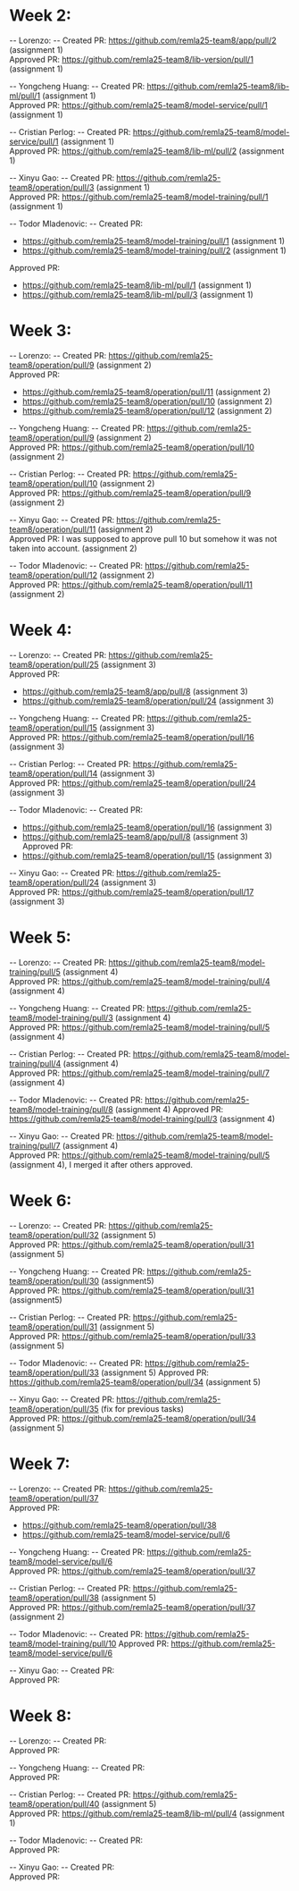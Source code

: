 # Week 2:

-- Lorenzo: --
Created PR: https://github.com/remla25-team8/app/pull/2  (assignment 1)  <br>
Approved PR: https://github.com/remla25-team8/lib-version/pull/1  (assignment 1)

-- Yongcheng Huang: --
Created PR: https://github.com/remla25-team8/lib-ml/pull/1  (assignment 1)<br>
Approved PR: https://github.com/remla25-team8/model-service/pull/1  (assignment 1)

-- Cristian Perlog: --
Created PR: https://github.com/remla25-team8/model-service/pull/1  (assignment 1)<br>
Approved PR: https://github.com/remla25-team8/lib-ml/pull/2  (assignment 1)

-- Xinyu Gao: --
Created PR: https://github.com/remla25-team8/operation/pull/3   (assignment 1)<br>
Approved PR: https://github.com/remla25-team8/model-training/pull/1  (assignment 1)

-- Todor Mladenovic: --
Created PR: 
- https://github.com/remla25-team8/model-training/pull/1  (assignment 1)
- https://github.com/remla25-team8/model-training/pull/2  (assignment 1)

Approved PR: 
- https://github.com/remla25-team8/lib-ml/pull/1  (assignment 1)
- https://github.com/remla25-team8/lib-ml/pull/3  (assignment 1)


# Week 3:

-- Lorenzo: --
Created PR: https://github.com/remla25-team8/operation/pull/9  (assignment 2) <br>
Approved PR:
- https://github.com/remla25-team8/operation/pull/11  (assignment 2)
- https://github.com/remla25-team8/operation/pull/10  (assignment 2)
- https://github.com/remla25-team8/operation/pull/12  (assignment 2)

-- Yongcheng Huang: --
Created PR: https://github.com/remla25-team8/operation/pull/9  (assignment 2)<br>
Approved PR: https://github.com/remla25-team8/operation/pull/10  (assignment 2)

-- Cristian Perlog: --
Created PR: https://github.com/remla25-team8/operation/pull/10  (assignment 2)<br>
Approved PR: https://github.com/remla25-team8/operation/pull/9  (assignment 2)

-- Xinyu Gao: --
Created PR: https://github.com/remla25-team8/operation/pull/11  (assignment 2)<br>
Approved PR: I was supposed to approve pull 10 but somehow it was not taken into account.  (assignment 2)

-- Todor Mladenovic: --
Created PR: https://github.com/remla25-team8/operation/pull/12  (assignment 2)<br>
Approved PR: https://github.com/remla25-team8/operation/pull/11  (assignment 2)

# Week 4:

-- Lorenzo: --
Created PR: https://github.com/remla25-team8/operation/pull/25  (assignment 3) <br>
Approved PR: 
- https://github.com/remla25-team8/app/pull/8  (assignment 3)
- https://github.com/remla25-team8/operation/pull/24  (assignment 3)

-- Yongcheng Huang: --
Created PR: https://github.com/remla25-team8/operation/pull/15  (assignment 3)<br>
Approved PR: https://github.com/remla25-team8/operation/pull/16  (assignment 3)

-- Cristian Perlog: --
Created PR: https://github.com/remla25-team8/operation/pull/14 (assignment 3) <br>
Approved PR: https://github.com/remla25-team8/operation/pull/24 (assignment 3)

-- Todor Mladenovic: --
Created PR:
- https://github.com/remla25-team8/operation/pull/16  (assignment 3)
- https://github.com/remla25-team8/app/pull/8  (assignment 3) <br>
Approved PR:
- https://github.com/remla25-team8/operation/pull/15  (assignment 3)

-- Xinyu Gao: --
Created PR: https://github.com/remla25-team8/operation/pull/24  (assignment 3) <br>
Approved PR: https://github.com/remla25-team8/operation/pull/17  (assignment 3)


# Week 5:

-- Lorenzo: --
Created PR: https://github.com/remla25-team8/model-training/pull/5   (assignment 4) <br>
Approved PR: https://github.com/remla25-team8/model-training/pull/4 (assignment 4)

-- Yongcheng Huang: --
Created PR: https://github.com/remla25-team8/model-training/pull/3 (assignment 4) <br>
Approved PR: https://github.com/remla25-team8/model-training/pull/5 (assignment 4)

-- Cristian Perlog: --
Created PR: https://github.com/remla25-team8/model-training/pull/4 (assignment 4)<br>
Approved PR: https://github.com/remla25-team8/model-training/pull/7 (assignment 4)

-- Todor Mladenovic: --
Created PR: https://github.com/remla25-team8/model-training/pull/8 (assignment 4)
Approved PR: https://github.com/remla25-team8/model-training/pull/3 (assignment 4)

-- Xinyu Gao: --
Created PR: https://github.com/remla25-team8/model-training/pull/7 (assignment 4) <br>
Approved PR: https://github.com/remla25-team8/model-training/pull/5 (assignment 4), I merged it after others approved.



# Week 6:

-- Lorenzo: --
Created PR: https://github.com/remla25-team8/operation/pull/32   (assignment 5) <br>
Approved PR: https://github.com/remla25-team8/operation/pull/31 (assignment 5)

-- Yongcheng Huang: --
Created PR: https://github.com/remla25-team8/operation/pull/30 (assignment5) <br>
Approved PR: https://github.com/remla25-team8/operation/pull/31 (assignment5)

-- Cristian Perlog: --
Created PR: https://github.com/remla25-team8/operation/pull/31 (assignment 5) <br>
Approved PR: https://github.com/remla25-team8/operation/pull/33 (assignment 5)

-- Todor Mladenovic: --
Created PR: https://github.com/remla25-team8/operation/pull/33 (assignment 5)
Approved PR: https://github.com/remla25-team8/operation/pull/34 (assignment 5)

-- Xinyu Gao: --
Created PR: https://github.com/remla25-team8/operation/pull/35 (fix for previous tasks) <br>
Approved PR: https://github.com/remla25-team8/operation/pull/34 (assignment 5)



# Week 7:

-- Lorenzo: --
Created PR: https://github.com/remla25-team8/operation/pull/37 <br>
Approved PR:
 - https://github.com/remla25-team8/operation/pull/38
 - https://github.com/remla25-team8/model-service/pull/6 

-- Yongcheng Huang: --
Created PR: https://github.com/remla25-team8/model-service/pull/6 <br>
Approved PR: https://github.com/remla25-team8/operation/pull/37

-- Cristian Perlog: --
Created PR: https://github.com/remla25-team8/operation/pull/38 (assignment 5)  <br>
Approved PR: https://github.com/remla25-team8/operation/pull/37 (assignment 2)

-- Todor Mladenovic: --
Created PR: https://github.com/remla25-team8/model-training/pull/10
Approved PR: https://github.com/remla25-team8/model-service/pull/6

-- Xinyu Gao: --
Created PR:  <br>
Approved PR:


# Week 8:

-- Lorenzo: --
Created PR: <br>
Approved PR:


-- Yongcheng Huang: --
Created PR: <br>
Approved PR: 

-- Cristian Perlog: --
Created PR: https://github.com/remla25-team8/operation/pull/40 (assignment 5)  <br>
Approved PR: https://github.com/remla25-team8/lib-ml/pull/4  (assignment 1)

-- Todor Mladenovic: --
Created PR: <br>
Approved PR: 

-- Xinyu Gao: --
Created PR:  <br>
Approved PR:

